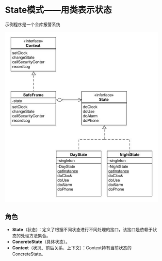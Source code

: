 # State模式——用类表示状态

示例程序是一个金库报警系统

![state](asset/state.jpg)

## 角色
* **State**（状态）：定义了根据不同状态进行不同处理的接口，该接口是依赖于状态的处理方法集合。
* **ConcreteState**（具体状态）。
* **Context**（状况、前后关系、上下文）：Context持有当前状态的ConcreteState。